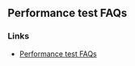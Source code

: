## Performance test FAQs

### Links
- [Performance test FAQs](https://help.salesforce.com/articleView?id=000335652&type=1&mode=1)
